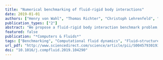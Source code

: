```yaml
---
title: "Numerical benchmarking of fluid-rigid body interactions"
date: 2019-01-01
authors: ["Henry von Wahl", "Thomas Richter", "Christoph Lehrenfeld", "Jan Heiland", "Piotr Minakowski"]
publication_types: ["2"]
abstract: "We propose a fluid-rigid body interaction benchmark problem, consisting of a solid spherical obstacle in a Newtonian fluid, whose centre of mass is fixed but is free to rotate. A number of different problems are defined for both two and three spatial dimensions. The geometry is chosen specifically, such that the fluid-solid partition does not change over time and classical fluid solvers are able to solve the fluid-structure interaction problem. We summarise the different approaches used to handle the fluid-solid coupling and numerical methods used to solve the arising problems. The results obtained by the described methods are presented and we give reference intervals for the relevant quantities of interest."
featured: false
publication: "*Computers & Fluids*"
tags: ["Benchmarking", "Computational fluid dynamics", "Fluid–structure interaction", "Finite Elements", "Code validation", "Reference values", "dns.py"]
url_pdf: "http://www.sciencedirect.com/science/article/pii/S0045793019302531"
doi: "10.1016/j.compfluid.2019.104290"
---
```


